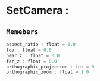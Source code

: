 
# SetCamera : 
## ```Memebers```    
```rust
aspect_ratio : float = 0.0  
fov : float = 0.0  
near_z : float = 0.0  
far_z : float = 0.0  
orthographic_projection : int = 0  
orthographic_zoom : float = 1.0  
```



